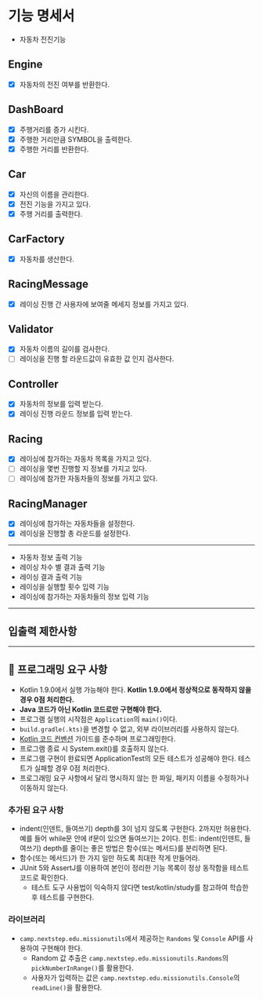 # 기능 명세서

- 자동차 전진기능
## Engine
- [x] 자동차의 전진 여부를 반환한다.
## DashBoard
- [x] 주행거리를 증가 시킨다.
- [x] 주행한 거리만큼 SYMBOL을 출력한다.
- [x] 주행한 거리를 반환한다.
## Car
- [x] 자신의 이름을 관리한다. 
- [x] 전진 기능을 가지고 있다.
- [x] 주행 거리를 출력한다.
## CarFactory
- [x] 자동차를 생산한다.
## RacingMessage
- [x] 레이싱 진행 간 사용자에 보여줄 메세지 정보를 가지고 있다.
## Validator
- [x] 자동차 이름의 길이를 검사한다.
- [ ] 레이싱을 진행 할 라운드값이 유효한 값 인지 검사한다.
## Controller
- [x] 자동차의 정보를 입력 받는다.
- [x] 레이싱 진행 라운드 정보를 입력 받는다.
## Racing
- [x] 레이싱에 참가하는 자동차 목록을 가지고 있다.
- [ ] 레이싱을 몇번 진행할 지 정보를 가지고 있다.
- [ ] 레이싱에 참가한 자동차들의 정보를 가지고 있다.
## RacingManager
- [x] 레이싱에 참가하는 자동차들을 설정한다.
- [x] 레이싱을 진행할 총 라운드를 설정한다.
---
- 자동차 정보 출력 기능
- 레이싱 차수 별 결과 출력 기능
- 레이싱 결과 출력 기능
- 레이싱을 실행할 횟수 입력 기능
- 레이싱에 참가하는 자동차들의 정보 입력 기능

---
## 입출력 제한사항

---

## 🎯 프로그래밍 요구 사항

- Kotlin 1.9.0에서 실행 가능해야 한다. **Kotlin 1.9.0에서 정상적으로 동작하지 않을 경우 0점 처리한다.**
- **Java 코드가 아닌 Kotlin 코드로만 구현해야 한다.**
- 프로그램 실행의 시작점은 `Application`의 `main()`이다.
- `build.gradle(.kts)`을 변경할 수 없고, 외부 라이브러리를 사용하지 않는다.
- [Kotlin 코드 컨벤션](https://github.com/woowacourse/woowacourse-docs/tree/main/styleguide/kotlin) 가이드를 준수하며 프로그래밍한다.
- 프로그램 종료 시 System.exit()를 호출하지 않는다.
- 프로그램 구현이 완료되면 ApplicationTest의 모든 테스트가 성공해야 한다. 테스트가 실패할 경우 0점 처리한다.
- 프로그래밍 요구 사항에서 달리 명시하지 않는 한 파일, 패키지 이름을 수정하거나 이동하지 않는다.

### 추가된 요구 사항

- indent(인덴트, 들여쓰기) depth를 3이 넘지 않도록 구현한다. 2까지만 허용한다.
  예를 들어 while문 안에 if문이 있으면 들여쓰기는 2이다.
  힌트: indent(인덴트, 들여쓰기) depth를 줄이는 좋은 방법은 함수(또는 메서드)를 분리하면 된다.
- 함수(또는 메서드)가 한 가지 일만 하도록 최대한 작게 만들어라.
- JUnit 5와 AssertJ를 이용하여 본인이 정리한 기능 목록이 정상 동작함을 테스트 코드로 확인한다.
    - 테스트 도구 사용법이 익숙하지 않다면 test/kotlin/study를 참고하여 학습한 후 테스트를 구현한다.

### 라이브러리

- `camp.nextstep.edu.missionutils`에서 제공하는 `Randoms` 및 `Console` API를 사용하여 구현해야 한다.
    - Random 값 추출은 `camp.nextstep.edu.missionutils.Randoms`의 `pickNumberInRange()`를 활용한다.
    - 사용자가 입력하는 값은 `camp.nextstep.edu.missionutils.Console`의 `readLine()`을 활용한다.
